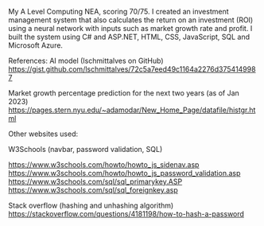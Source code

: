 My A Level Computing NEA, scoring 70/75. I created an investment management system that also calculates the return on an investment (ROI) using a neural network with inputs such as market growth rate and profit. I built the system using C# and ASP.NET, HTML, CSS, JavaScript, SQL and Microsoft Azure.

References:
AI model (Ischmittalves on GitHub)
https://gist.github.com/lschmittalves/72c5a7eed49c1164a2276d3754149987

Market growth percentage prediction for the next two years (as of Jan 2023)
https://pages.stern.nyu.edu/~adamodar/New_Home_Page/datafile/histgr.html

Other websites used:

W3Schools (navbar, password validation, SQL)

https://www.w3schools.com/howto/howto_js_sidenav.asp
https://www.w3schools.com/howto/howto_js_password_validation.asp
https://www.w3schools.com/sql/sql_primarykey.ASP
https://www.w3schools.com/sql/sql_foreignkey.asp

Stack overflow (hashing and unhashing algorithm)
https://stackoverflow.com/questions/4181198/how-to-hash-a-password
